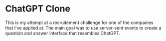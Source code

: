 # ChatGPT Clone 
This is my attempt at a recruitement challenge for one of the companies that I've applied at. The main goal was to use server-sent events to create a question and answer interface that resembles ChatGPT.
